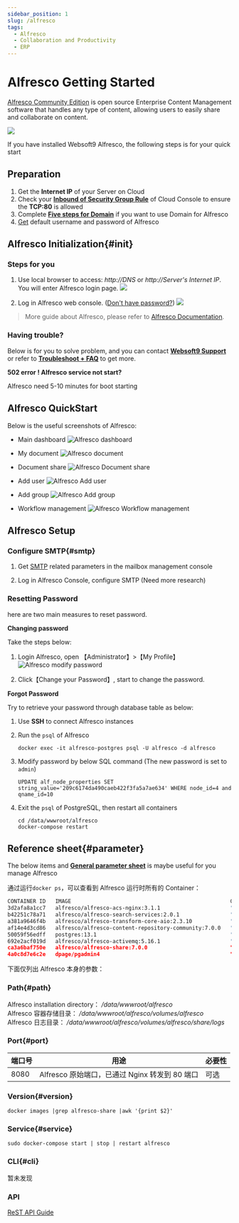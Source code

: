 ```yaml
---
sidebar_position: 1
slug: /alfresco
tags:
  - Alfresco
  - Collaboration and Productivity
  - ERP
---
```



# Alfresco Getting Started

[Alfresco Community Edition](https://www.alfresco.com/ecm-software/alfresco-community-editions) is open source Enterprise Content Management software that handles any type of content, allowing users to easily share and collaborate on content.

![](https://libs.websoft9.com/Websoft9/DocsPicture/en/alfresco/alfresco-arcgui-websoft9.png)

If you have installed Websoft9 Alfresco, the following steps is for your quick start

## Preparation

1. Get the **Internet IP** of your Server on Cloud
2. Check your **[Inbound of Security Group Rule](./administrator/firewall#security)** of Cloud Console to ensure the **TCP:80** is allowed
3. Complete **[Five steps for Domain](./administrator/domain_step)** if you want to use Domain for Alfresco
4. [Get](./user/credentials) default username and password of Alfresco


## Alfresco Initialization{#init}

### Steps for you

1. Use local browser to access: *http://DNS* or *http://Server's Internet IP*. You will enter Alfresco login page.
   ![](https://libs.websoft9.com/Websoft9/DocsPicture/en/alfresco/alfresco-login-websoft9.png)

2. Log in Alfresco web console. ([Don't have password?](./user/credentials)) 
   ![](https://libs.websoft9.com/Websoft9/DocsPicture/en/alfresco/alfresco-consolegui-websoft9.png)

> More guide about Alfresco, please refer to [Alfresco Documentation](https://docs.alfresco.com/content-services/community/using/content).


### Having trouble?

Below is for you to solve problem, and you can contact **[Websoft9 Support](./helpdesk)** or refer to **[Troubleshoot + FAQ](./faq#setup)** to get more.  

**502 error ! Alfresco service not start?**

Alfresco need 5-10 minutes for boot starting


## Alfresco QuickStart

Below is the useful screenshots of Alfresco: 

- Main dashboard
  ![Alfresco dashboard](http://libs.websoft9.com/Websoft9/DocsPicture/en/alfresco/alfresco-adminui-websoft9.png)

- My document
  ![Alfresco document](http://libs.websoft9.com/Websoft9/DocsPicture/en/alfresco/alfresco-mydocs-websoft9.png)

- Document share
  ![Alfresco Document share](http://libs.websoft9.com/Websoft9/DocsPicture/en/alfresco/alfresco-sharedocs-websoft9.png)

- Add user
  ![Alfresco Add user](http://libs.websoft9.com/Websoft9/DocsPicture/en/alfresco/alfresco-addusers-websoft9.png)

- Add group
  ![Alfresco Add group](http://libs.websoft9.com/Websoft9/DocsPicture/en/alfresco/alfresco-addgroup-websoft9.png)

- Workflow management
  ![Alfresco Workflow management](http://libs.websoft9.com/Websoft9/DocsPicture/en/alfresco/alfresco-workflow-websoft9.png)


## Alfresco Setup

### Configure SMTP{#smtp}

1. Get [SMTP](./administrator/smtp) related parameters in the mailbox management console
   
2. Log in Alfresco Console, configure SMTP (Need more research)

### Resetting Password

here are two main measures to reset password.

**Changing password**

Take the steps below: 

1. Login Alfresco, open 【Administrator】>【My Profile】 
  ![Alfresco modify password](https://libs.websoft9.com/Websoft9/DocsPicture/en/alfresco/alfresco-modifypw-websoft9.png)

2. Click【Change your Password】, start to change the password.

**Forgot Password**

Try to retrieve your password through database table as below: 

1. Use **SSH** to connect Alfresco instances

2. Run the `psql` of Alfresco
   ```
   docker exec -it alfresco-postgres psql -U alfresco -d alfresco
   ```

3. Modify password by below SQL command (The new password is set to `admin`)
   ```
   UPDATE alf_node_properties SET string_value='209c6174da490caeb422f3fa5a7ae634' WHERE node_id=4 and qname_id=10
   ```

4. Exit the `psql` of PostgreSQL, then restart all containers
   ```
   cd /data/wwwroot/alfresco
   docker-compose restart
   ```

## Reference sheet{#parameter}

 The below items and **[General parameter sheet](./administrator/parameter)** is maybe useful for you manage Alfresco


通过运行`docker ps`，可以查看到 Alfresco 运行时所有的 Container：

```bash
CONTAINER ID   IMAGE                                                  COMMAND                  CREATED             STATUS             PORTS                                                                                                                                                                                NAMES
3d2afa8a1cc7   alfresco/alfresco-acs-nginx:3.1.1                      "/entrypoint.sh"         About an hour ago   Up About an hour   80/tcp, 0.0.0.0:8080->8080/tcp, :::8080->8080/tcp                                                                                                                                    alfresco-proxy
b42251c78a71   alfresco/alfresco-search-services:2.0.1                "/bin/sh -c '$DIST_D…"   About an hour ago   Up About an hour   10001/tcp, 0.0.0.0:8083->8983/tcp, :::8083->8983/tcp                                                                                                                                 alfresco-solr6
a381a9646f4b   alfresco/alfresco-transform-core-aio:2.3.10            "/bin/sh -c 'java $J…"   About an hour ago   Up About an hour   0.0.0.0:8090->8090/tcp, :::8090->8090/tcp                                                                                                                                            alfresco-transform
af14e4d3cd86   alfresco/alfresco-content-repository-community:7.0.0   "catalina.sh run -se…"   About an hour ago   Up About an hour   8000/tcp, 8080/tcp, 10001/tcp                                                                                                                                                        alfresco-content
50059f56edff   postgres:13.1                                          "docker-entrypoint.s…"   About an hour ago   Up About an hour   0.0.0.0:5432->5432/tcp, :::5432->5432/tcp                                                                                                                                            alfresco-postgres
692e2acf019d   alfresco/alfresco-activemq:5.16.1                      "/bin/sh -c '${ACTIV…"   About an hour ago   Up About an hour   0.0.0.0:5672->5672/tcp, :::5672->5672/tcp, 0.0.0.0:8161->8161/tcp, :::8161->8161/tcp, 0.0.0.0:61613->61613/tcp, :::61613->61613/tcp, 0.0.0.0:61616->61616/tcp, :::61616->61616/tcp   alfresco-activemq
ca3a6baf750e   alfresco/alfresco-share:7.0.0                          "/usr/local/tomcat/s…"   About an hour ago   Up About an hour   8000/tcp, 8080/tcp                                                                                                                                                                   alfresco-share
4a0c8d7e6c2e   dpage/pgadmin4                                         "/entrypoint.sh"         About an hour ago   Up About an hour   443/tcp, 0.0.0.0:9090->80/tcp, :::9090->80/tcp                                                                                                                                       pgadmin
```


下面仅列出 Alfresco 本身的参数：

### Path{#path}

Alfresco installation directory： */data/wwwroot/alfresco*  
Alfresco 容器存储目录： */data/wwwroot/alfresco/volumes/alfresco*  
Alfresco 日志目录： */data/wwwroot/alfresco/volumes/alfresco/share/logs*  

### Port{#port}

| 端口号 | 用途                                          | 必要性 |
| ------ | --------------------------------------------- | ------ |
| 8080   | Alfresco 原始端口，已通过 Nginx 转发到 80 端口 | 可选   |



### Version{#version}

```shell
docker images |grep alfresco-share |awk '{print $2}'
```

### Service{#service}

```shell
sudo docker-compose start | stop | restart alfresco
```

### CLI{#cli}

暂未发现

### API

[ReST API Guide](https://docs.alfresco.com/content-services/latest/develop/rest-api-guide/)

